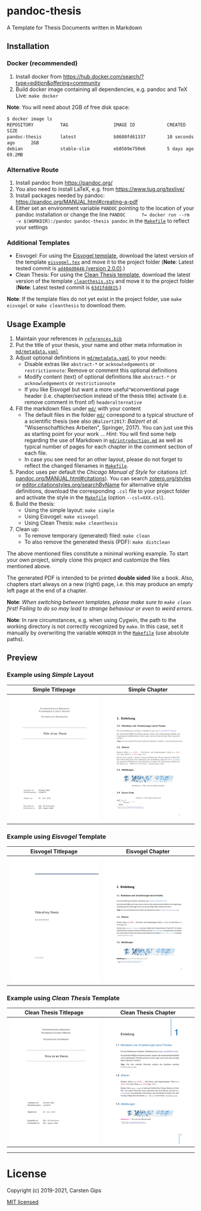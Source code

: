 # pandoc-thesis

A Template for Thesis Documents written in Markdown


## Installation

### Docker (recommended)

1.  Install docker from <https://hub.docker.com/search/?type=edition&offering=community>
2.  Build docker image containing all dependencies, e.g. pandoc and TeX Live: `make docker`

**Note**: You will need about 2GB of free disk space:
```
$ docker image ls
REPOSITORY          TAG                 IMAGE ID            CREATED             SIZE
pandoc-thesis       latest              b8680fd61337        10 seconds ago      2GB
debian              stable-slim         eb8569e750e6        5 days ago          69.2MB
```

### Alternative Route

1.  Install pandoc from <https://pandoc.org/>
2.  You also need to install LaTeX, e.g. from <https://www.tug.org/texlive/>
3.  Install packages needed by pandoc: <https://pandoc.org/MANUAL.html#creating-a-pdf>
4.  Either set an environment variable `PANDOC` pointing to the location of your pandoc installation or change the
    line `PANDOC      ?= docker run --rm -v $(WORKDIR):/pandoc pandoc-thesis pandoc` in the [`Makefile`](Makefile) to
    reflect your settings

### Additional Templates

*   Eisvogel: For using the [Eisvogel template](https://github.com/Wandmalfarbe/pandoc-latex-template), download the latest
    version of the template [`eisvogel.tex`](https://github.com/Wandmalfarbe/pandoc-latex-template/blob/master/eisvogel.tex)
    and move it to the project folder
    (**Note**: Latest tested commit is [`ad404d0446` (version 2.0.0)](https://github.com/Wandmalfarbe/pandoc-latex-template/blob/ad404d04461ecf92772e3f4defac2d649092b4ce/eisvogel.tex).)
*   Clean Thesis: For using the [Clean Thesis template](https://github.com/derric/cleanthesis), download the latest version
    of the template [`cleanthesis.sty`](https://github.com/derric/cleanthesis/blob/master/cleanthesis.sty) and move it to the
    project folder
    (**Note**: Latest tested commit is [`63d1fdd815`](https://github.com/derric/cleanthesis/blob/63d1fdd815e3f78fd1cb64c58f8a9a1c28cad57c/cleanthesis.sty).)

**Note**: If the template files do not yet exist in the project folder, use `make eisvogel` or `make cleanthesis` to download them.


## Usage Example

1.  Maintain your references in [`references.bib`](references.bib)
2.  Put the title of your thesis, your name and other meta information in [`md/metadata.yaml`](md/metadata.yaml)
3.  Adjust optional definitions in [`md/metadata.yaml`](md/metadata.yaml) to your needs:
    -   Disable extras like `abstract-*` or `acknowledgements` or `restrictionnote`: Remove or comment this optional definitions
    -   Modify content (text) of optional definitions like `abstract-*` or `acknowledgements` or `restrictionnote`
    -   If you like Eisvogel but want a more useful`^W`conventional page header (i.e. chapter/section instead of the thesis title) activate (i.e. remove comment in front of) `headeralternative`
4.  Fill the markdown files under [`md/`](md) with your content
    *   The default files in the folder [`md/`](md) correspond to a typical structure of a scientific thesis (see also
        `@Balzert2017`: *Balzert et al.* "Wissenschaftliches Arbeiten", Springer, 2017). You can just use this as starting
        point for your work ...  *Hint*: You will find some help regarding the use of Markdown in
        [`md/introduction.md`](md/introduction.md) as well as typical number of pages for each chapter in the comment section
        of each file.
    *   In case you see need for an other layout, please do not forget to reflect the changed filenames in [`Makefile`](Makefile).
5.  Pandoc uses per default the *Chicago Manual of Style* for citations (cf. [pandoc.org/MANUAL.html#citations](https://pandoc.org/MANUAL.html#citations)).
    You can search [zotero.org/styles](https://www.zotero.org/styles) or [editor.citationstyles.org/searchByName](https://editor.citationstyles.org/searchByName/)
    for alternative style definitions, download the corresponding `.csl` file to your project folder and activate the style in the
    [`Makefile`](Makefile) (option `--csl=XXX.csl`).
6.  Build the thesis:
    *   Using the simple layout: `make simple`
    *   Using Eisvogel: `make eisvogel`
    *   Using Clean Thesis: `make cleanthesis`
7.  Clean up:
    *   To remove temporary (generated) filed: `make clean`
    *   To also remove the generated thesis (PDF): `make distclean`

The above mentioned files constitute a minimal working example. To start your own project, simply clone this project and customize
the files mentioned above.

The generated PDF is intended to be printed **double sided** like a book. Also, chapters start always on a new (right) page, i.e.
this may produce an empty left page at the end of a chapter.

**Note**: *When switching between templates, please make sure to `make clean` first! Failing to do so may lead to strange behaviour
or even to weird errors.*

**Note**: In rare circumstances, e.g. when using Cygwin, the path to the working directory is not correctly recognized by `make`.
In this case, set it manually by overwriting the variable `WORKDIR` in the [`Makefile`](Makefile) (use absolute paths).


## Preview

### Example using *Simple* Layout

| Simple Titlepage                                                                                        | Simple Chapter                                                                                      |
|---------------------------------------------------------------------------------------------------------|-----------------------------------------------------------------------------------------------------|
| [![Simple Titlepage](examples/thesis_example_simple_titlepage.png)](examples/thesis_example_simple.pdf) | [![Simple Chapter](examples/thesis_example_simple_chapter.png)](examples/thesis_example_simple.pdf) |

### Example using *Eisvogel* Template

| Eisvogel Titlepage                                                                                            | Eisvogel Chapter                                                                                          |
|---------------------------------------------------------------------------------------------------------------|-----------------------------------------------------------------------------------------------------------|
| [![Eisvogel Titlepage](examples/thesis_example_eisvogel_titlepage.png)](examples/thesis_example_eisvogel.pdf) | [![Eisvogel Chapter](examples/thesis_example_eisvogel_chapter.png)](examples/thesis_example_eisvogel.pdf) |

### Example using *Clean Thesis* Template

| Clean Thesis Titlepage                                                                                                  | Clean Thesis Chapter                                                                                                |
|-------------------------------------------------------------------------------------------------------------------------|---------------------------------------------------------------------------------------------------------------------|
| [![Clean Thesis Titlepage](examples/thesis_example_cleanthesis_titlepage.png)](examples/thesis_example_cleanthesis.pdf) | [![Clean Thesis Chapter](examples/thesis_example_cleanthesis_chapter.png)](examples/thesis_example_cleanthesis.pdf) |



---

# License

Copyright (c) 2019-2021, Carsten Gips

[MIT licensed](https://opensource.org/licenses/MIT)

